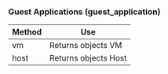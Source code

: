 ### Guest Applications (guest\_application)

| Method | Use                  |
| ------ | -------------------- |
| vm     | Returns objects VM   |
| host   | Returns objects Host |
